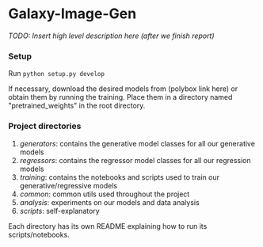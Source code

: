 # Galaxy-Image-Gen

*TODO: Insert high level description here (after we finish report)*

### Setup
Run `python setup.py develop`

If necessary, download the desired models from (polybox link here) or obtain them by running the training.
Place them in a directory named "pretrained_weights" in the root directory.

### Project directories
1. *generators*: contains the generative model classes for all our generative models
2. *regressors*: contains the regressor model classes for all our regression models
3. *training*: contains the notebooks and scripts used to train our generative/regressive models
4. *common*: common utils used throughout the project
5. *analysis*: experiments on our models and data analysis
6. *scripts*: self-explanatory

Each directory has its own README explaining how to run its scripts/notebooks.
